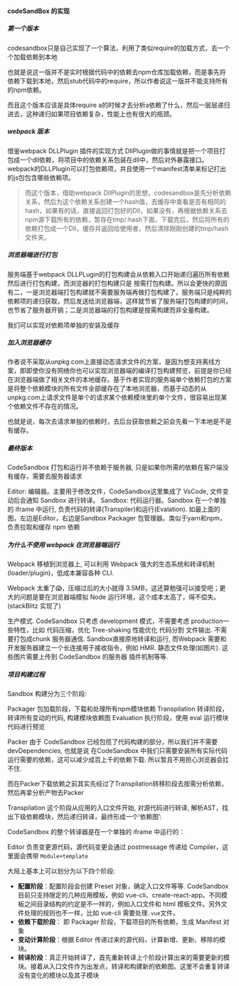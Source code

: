 #### codeSandBox 的实现

##### 第一个版本

codesandbox只是自己实现了一个算法，利用了类似require的加载方式，去一个个加载依赖到本地

也就是说这一版并不是实时根据代码中的依赖去npm仓库加载依赖，而是事先将依赖下载到本地，然后stub代码中的require，所以作者说这一版并不能支持所有的npm依赖。

而且这个版本应该是具体require a的时候才去分析a依赖了什么，然后一层层递归进去，这种递归如果项目依赖复杂，性能上也有很大的瓶颈。

##### webpack 版本

借鉴webpack DLLPlugin 插件的实现方式
DllPlugin做的事情就是把一个项目打包成一个dll依赖，将项目中的依赖关系包装在dll中，然后对外暴露接口。
webpack的DLLPlugin可以打包依赖项，并且使用一个manifest清单来标记打出的js包包含哪些依赖项。

> 而这个版本，借助webpack DllPlugin的思想，codesandbox是先分析依赖关系，然后为这个依赖关系创建一个hash值，去缓存中查看是否有相同的hash，如果有的话，直接返回打包好的Dll，如果没有，再根据依赖关系去npm源下载所有的依赖，暂存在tmp/:hash下面，下载完后，然后将所有的依赖打包成一个Dll，缓存并返回给使用者，然后清除刚刚创建的tmp/hash文件夹。


##### 浏览器端进行打包

服务端基于webpack DLLPLugin的打包构建会从依赖入口开始递归遍历所有依赖然后进行打包构建，而浏览器的打包构建只是 按需打包构建。所以会更快的原因有二，一是浏览器端打包构建就不需要服务端再做打包构建了，服务端只是纯粹的依赖项的递归获取，然后发送给浏览器端，这样就节省了服务端打包构建的时间，也节省了服务器开销；二是浏览器端的打包构建是按需构建而非全量构建。

我们可以实现对依赖项单独的安装及缓存

##### 加入浏览器缓存

作者说不采取从unpkg.com上直接动态请求文件的方案，是因为想支持离线方案，即即使你没有网络你也可以实现浏览器端的编译打包构建预览，前提是你已经在浏览器端做了相关文件的本地缓存。基于作者实现的服务端单个依赖打包的方案是将整个依赖模块的所有文件全部缓存在了本地浏览器，而基于动态的从unpkg.com上请求文件是单个的请求某个依赖模块里的单个文件，很容易出现某个依赖文件不存在的情况。

也就是说，每次去请求单独的依赖时，去后台获取依赖之前会先看一下本地是不是有缓存。



##### 最终版本


CodeSandbox 打包和运行并不依赖于服务器, 只是如果你所需的依赖在客户端没有缓存，需要去服务器请求

Editor: 编辑器。主要用于修改文件，CodeSandbox这里集成了 VsCode, 文件变动后会通知 Sandbox 进行转译。
Sandbox: 代码运行器。Sandbox 在一个单独的 iframe 中运行, 负责代码的转译(Transpiler)和运行(Evalation). 如最上面的图，左边是Editor，右边是Sandbox
Packager 包管理器。类似于yarn和npm，负责拉取和缓存 npm 依赖


##### 为什么不使用 webpack 在浏览器端运行

Webpack 移植到浏览器上, 可以利用 Webpack 强大的生态系统和转译机制(loader/plugin)，低成本兼容各种 CLI.


 Webpack 太重了😱，压缩过后的大小就得 3.5MB，这还算勉强可以接受吧；更大的问题是要在浏览器端模拟 Node 运行环境，这个成本太高了，得不偿失。
(stackBlitz 实现了)


生产模式. CodeSandbox 只考虑 development 模式，不需要考虑 production一些特性，比如
代码压缩，优化
Tree-shaking
性能优化
代码分割
文件输出. 不需要打包成chunk
服务器通信. Sandbox直接原地转译和运行, 而Webpack 需要和开发服务器建立一个长连接用于接收指令，例如 HMR.
静态文件处理(如图片). 这些图片需要上传到 CodeSandbox 的服务器
插件机制等等.



##### 项目构建过程

Sandbox 构建分为三个阶段:

Packager 包加载阶段，下载和处理所有npm模块依赖
Transpilation 转译阶段，转译所有变动的代码, 构建模块依赖图
Evaluation 执行阶段，使用 eval 运行模块代码进行预览


Packer
由于 CodeSandbox 已经包揽了代码构建的部分，所以我们并不需要devDependencies, 也就是说 在CodeSandbox 中我们只需要安装所有实际代码运行需要的依赖，这可以减少成百上千的依赖下载. 所以暂且不用担心浏览器会扛不住.

而在Packer下载依赖之前其实先经过了Transpilation转移阶段去按需分析依赖，然后再拿分析产物去Packer


Transpilation
这个阶段从应用的入口文件开始, 对源代码进行转译, 解析AST，找出下级依赖模块，然后递归转译，最终形成一个’依赖图’:

CodeSandbox 的整个转译器是在一个单独的 iframe 中运行的：

Editor 负责变更源代码，源代码变更会通过 postmessage 传递给 Compiler，这里面会携带 `Module+template`

大局上基本上可以划分为以下四个阶段:

- **配置阶段**：配置阶段会创建 Preset 对象，确定入口文件等等. CodeSandbox 目前只支持限定的几种应用模板，例如 vue-cli、create-react-app。不同模板之间目录结构的约定是不一样的，例如入口文件和 html 模板文件。另外文件处理的规则也不一样，比如 vue-cli 需要处理`.vue`文件。
- **依赖下载阶段**： 即 Packager 阶段，下载项目的所有依赖，生成 Manifest 对象
- **变动计算阶段**：根据 Editor 传递过来的源代码，计算新增、更新、移除的模块。
- **转译阶段**：真正开始转译了，首先重新转译上个阶段计算出来的需要更新的模块。接着从入口文件作为出发点，转译和构建新的依赖图。这里不会重复转译没有变化的模块以及其子模块

